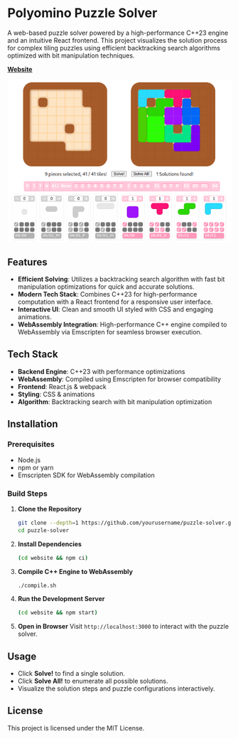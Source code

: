 # Polyomino Puzzle Solver

A web-based puzzle solver powered by a high-performance C++23 engine and an intuitive React frontend. This project visualizes the solution process for complex tiling puzzles using efficient backtracking search algorithms optimized with bit manipulation techniques.

**[Website](https://d4-pieces.netlify.app/)**

[![Puzzle Solver Demo](demo.png)](https://d4-pieces.netlify.app/)

## Features

- **Efficient Solving**: Utilizes a backtracking search algorithm with fast bit manipulation optimizations for quick and accurate solutions.
- **Modern Tech Stack**: Combines C++23 for high-performance computation with a React frontend for a responsive user interface.
- **Interactive UI**: Clean and smooth UI styled with CSS and engaging animations.
- **WebAssembly Integration**: High-performance C++ engine compiled to WebAssembly via Emscripten for seamless browser execution.

## Tech Stack

- **Backend Engine**: C++23 with performance optimizations
- **WebAssembly**: Compiled using Emscripten for browser compatibility
- **Frontend**: React.js & webpack
- **Styling**: CSS & animations
- **Algorithm**: Backtracking search with bit manipulation optimization

## Installation

### Prerequisites
- Node.js
- npm or yarn
- Emscripten SDK for WebAssembly compilation

### Build Steps

1. **Clone the Repository**
   ```bash
   git clone --depth=1 https://github.com/yourusername/puzzle-solver.git
   cd puzzle-solver
   ```

2. **Install Dependencies**
   ```bash
   (cd website && npm ci)
   ```

3. **Compile C++ Engine to WebAssembly**
   ```bash
   ./compile.sh
   ```

4. **Run the Development Server**
   ```bash
   (cd website && npm start)
   ```

5. **Open in Browser**
   Visit `http://localhost:3000` to interact with the puzzle solver.

## Usage

- Click **Solve!** to find a single solution.
- Click **Solve All!** to enumerate all possible solutions.
- Visualize the solution steps and puzzle configurations interactively.

## License

This project is licensed under the MIT License.
